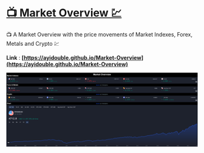 # [📺 Market Overview 💹](https://ayidouble.github.io/Market-Overview)
📺 A Market Overview with the price movements of Market Indexes, Forex, Metals and Crypto 💹

**Link** : **[https://ayidouble.github.io/Market-Overview](https://ayidouble.github.io/Market-Overview)**

![Market Overview price movements Indexes Forex Metals and Crypto](Images/Market-Overview-Indexes-Forex-Metals-Crypto.png)
